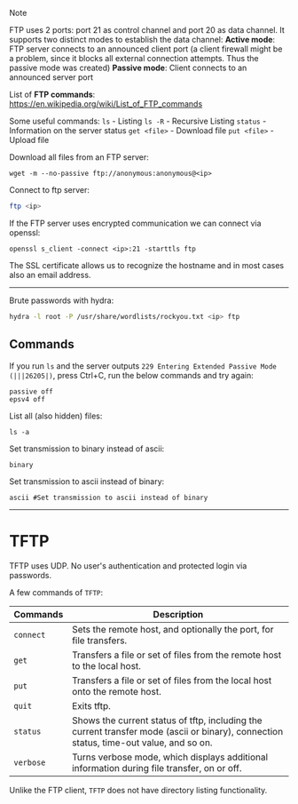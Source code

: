 >[!Note]
>FTP uses 2 ports: port 21 as control channel and port 20 as data channel.
>It supports two distinct modes to establish the data channel:
>**Active mode**: FTP server connects to an announced client port (a client firewall might be a problem, since it blocks all external connection attempts. Thus the passive mode was created)
>**Passive mode**: Client connects to an announced server port

List of **FTP commands**:
https://en.wikipedia.org/wiki/List_of_FTP_commands

Some useful commands:
`ls` - Listing
`ls -R` - Recursive Listing
`status` - Information on the server status
`get <file>` - Download file
`put <file>` - Upload file

Download all files from an FTP server:
```
wget -m --no-passive ftp://anonymous:anonymous@<ip>
```

Connect to ftp server:
```bash
ftp <ip>
```

If the FTP server uses encrypted communication we can connect via openssl:
```
openssl s_client -connect <ip>:21 -starttls ftp
```
The SSL certificate allows us to recognize the hostname and in most cases also an email address.

---

Brute passwords with hydra:
```bash
hydra -l root -P /usr/share/wordlists/rockyou.txt <ip> ftp
```

## Commands

If you run `ls` and the server outputs `229 Entering Extended Passive Mode (|||26205|)`, press Ctrl+C, run the below commands and try again:
```
passive off
epsv4 off
```

List all (also hidden) files:
```ftp
ls -a
```

Set transmission to binary instead of ascii:
```ftp
binary
```

Set transmission to ascii instead of binary:
```ftp
ascii #Set transmission to ascii instead of binary
```

---
# TFTP

TFTP uses UDP. No user's authentication and protected login via passwords.

A few commands of `TFTP`:

|**Commands**|**Description**|
|---|---|
|`connect`|Sets the remote host, and optionally the port, for file transfers.|
|`get`|Transfers a file or set of files from the remote host to the local host.|
|`put`|Transfers a file or set of files from the local host onto the remote host.|
|`quit`|Exits tftp.|
|`status`|Shows the current status of tftp, including the current transfer mode (ascii or binary), connection status, time-out value, and so on.|
|`verbose`|Turns verbose mode, which displays additional information during file transfer, on or off.|

Unlike the FTP client, `TFTP` does not have directory listing functionality.